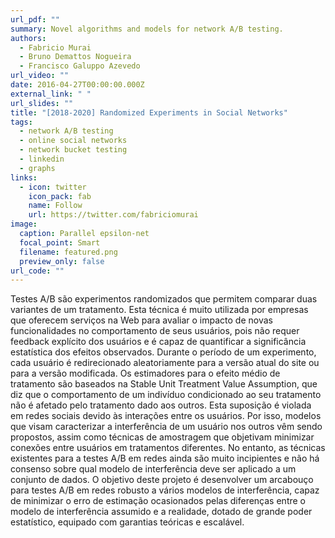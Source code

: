 ```yaml
---
url_pdf: ""
summary: Novel algorithms and models for network A/B testing.
authors:
  - Fabricio Murai
  - Bruno Demattos Nogueira
  - Francisco Galuppo Azevedo
url_video: ""
date: 2016-04-27T00:00:00.000Z
external_link: " "
url_slides: ""
title: "[2018-2020] Randomized Experiments in Social Networks"
tags:
  - network A/B testing
  - online social networks
  - network bucket testing
  - linkedin
  - graphs
links:
  - icon: twitter
    icon_pack: fab
    name: Follow
    url: https://twitter.com/fabriciomurai
image:
  caption: Parallel epsilon-net
  focal_point: Smart
  filename: featured.png
  preview_only: false
url_code: ""
---
```


Testes A/B são experimentos randomizados que permitem comparar duas variantes de um tratamento. Esta técnica é muito utilizada por empresas que oferecem serviços na Web para avaliar o impacto de novas funcionalidades no comportamento de seus usuários, pois não requer feedback explícito dos usuários e é capaz de quantificar a significância estatística dos efeitos observados. Durante o período de um experimento, cada usuário é redirecionado aleatoriamente para a versão atual do site ou para a versão modificada. Os estimadores para o efeito médio de tratamento são baseados na Stable Unit Treatment Value Assumption, que diz que o comportamento de um indivíduo condicionado ao seu tratamento não é afetado pelo tratamento dado aos outros. Esta suposição é violada em redes sociais devido às interações entre os usuários. Por isso,  modelos que visam caracterizar a interferência de um usuário nos outros vêm sendo propostos, assim como técnicas de amostragem que objetivam minimizar conexões entre usuários em tratamentos diferentes. No entanto, as técnicas existentes para a testes A/B em redes ainda são muito incipientes e não há consenso sobre qual modelo de interferência deve ser aplicado a um conjunto de dados. O objetivo deste projeto é desenvolver um arcabouço para testes A/B em redes robusto a vários modelos de interferência, capaz de minimizar o erro de estimação ocasionados pelas diferenças entre o modelo de interferência assumido e a realidade, dotado de grande poder estatístico, equipado com garantias teóricas e escalável.
